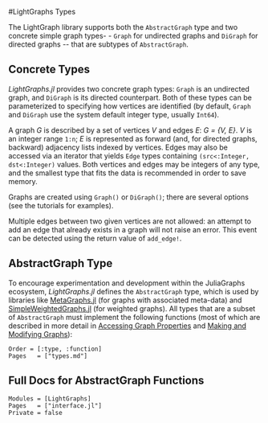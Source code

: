 #LightGraphs Types

The LightGraph library supports both the `AbstractGraph` type and two concrete simple graph types- - `Graph` for undirected graphs and `DiGraph` for directed graphs -- that are subtypes of `AbstractGraph`.

## Concrete Types

*LightGraphs.jl* provides two concrete graph types: `Graph` is an undirected graph, and `DiGraph` is its directed counterpart. Both of these types can be parameterized to specifying how vertices are identified (by default, `Graph` and `DiGraph` use the system default integer type, usually `Int64`).

A graph *G* is described by a set of vertices *V* and edges *E*: *G = {V, E}*. *V* is an integer range `1:n`; *E* is represented as forward (and, for directed graphs, backward) adjacency lists indexed by vertices. Edges may also be accessed via an iterator that yields `Edge` types containing `(src<:Integer, dst<:Integer)` values. Both vertices and edges may be integers of any type, and the smallest type that fits the data is recommended in order to save memory.

Graphs are created using `Graph()` or `DiGraph()`; there are several options (see the tutorials for examples).

Multiple edges between two given vertices are not allowed: an attempt to add an edge that already exists in a graph will not raise an error. This event can be detected using the return value of `add_edge!`.

## AbstractGraph Type

To encourage experimentation and development within the JuliaGraphs ecosystem, *LightGraphs.jl* defines the `AbstractGraph` type, which is used by libraries like [MetaGraphs.jl](https://github.com/JuliaGraphs/MetaGraphs.jl) (for graphs with associated meta-data) and [SimpleWeightedGraphs.jl](https://github.com/JuliaGraphs/SimpleWeightedGraphs.jl) (for weighted graphs). All types that are a subset of `AbstractGraph` must implement the following functions (most of which are described in more detail in [Accessing Graph Properties](@ref) and [Making and Modifying Graphs](@ref)):

```@index
Order = [:type, :function]
Pages   = ["types.md"]
```

## Full Docs for AbstractGraph Functions

```@autodocs
Modules = [LightGraphs]
Pages   = ["interface.jl"]
Private = false
```
